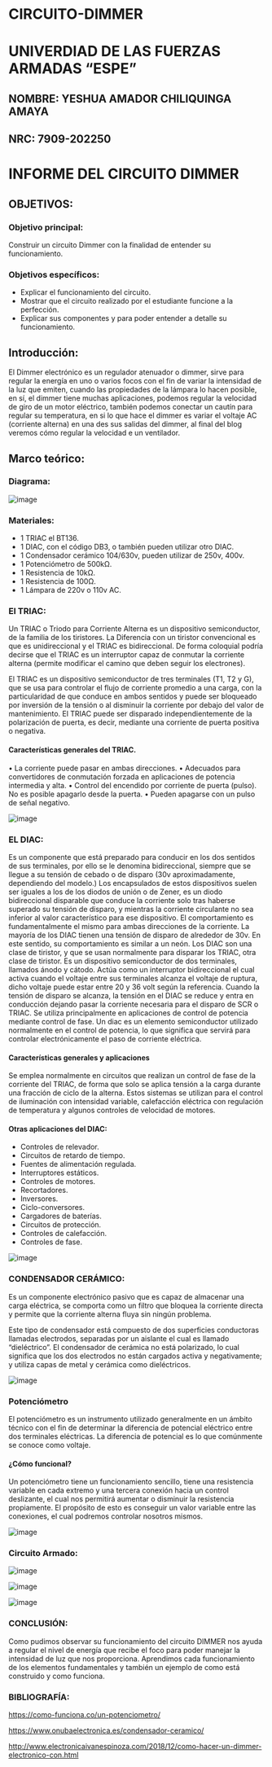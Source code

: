 # CIRCUITO-DIMMER

# UNIVERDIAD DE LAS FUERZAS ARMADAS “ESPE”

## NOMBRE: YESHUA AMADOR CHILIQUINGA AMAYA

## NRC: 7909-202250

# INFORME DEL CIRCUITO DIMMER

## OBJETIVOS:

### Objetivo principal:

Construir un circuito Dimmer con la finalidad de entender su funcionamiento.
### Objetivos específicos:
* Explicar el funcionamiento del circuito.
* Mostrar que el circuito realizado por el estudiante funcione a la perfección.
* Explicar sus componentes y para poder entender a detalle su funcionamiento.

## Introducción:

El Dimmer electrónico es un regulador atenuador o dimmer, sirve para regular la energía en uno o varios focos con el fin de variar la intensidad de la luz que emiten, cuando las propiedades de la lámpara lo hacen posible, en sí, el dimmer tiene muchas aplicaciones, podemos regular la velocidad de giro de un motor eléctrico, también podemos conectar un cautín para regular su temperatura, en si lo que hace el dimmer es variar el voltaje AC (corriente alterna) en una des sus salidas del dimmer, al final del blog veremos cómo regular la velocidad e un ventilador.

## Marco teórico:

### Diagrama:  

![image](https://user-images.githubusercontent.com/104863870/179682601-6c6089d4-22a4-4c9f-9268-f95f5cb70dc6.png)

### Materiales:

* 1 TRIAC el BT136.
* 1 DIAC, con el código DB3, o también pueden utilizar otro DIAC.
* 1 Condensador cerámico 104/630v, pueden utilizar de 250v, 400v.
* 1 Potenciómetro de 500kΩ.
* 1 Resistencia de 10kΩ.
* 1 Resistencia de 100Ω.
* 1 Lámpara de 220v o 110v AC.

### El TRIAC:

Un TRIAC o Triodo para Corriente Alterna es un dispositivo semiconductor, de la familia de los tiristores. La Diferencia con un tiristor convencional es que es unidireccional y el TRIAC es bidireccional. De forma coloquial podría decirse que el TRIAC es un interruptor capaz de conmutar la corriente alterna (permite modificar el camino que deben seguir los electrones).

El TRIAC es un dispositivo semiconductor de tres terminales (T1, T2 y G), que se usa para controlar el flujo de corriente promedio a una carga, con la particularidad de que conduce en ambos sentidos y puede ser bloqueado por inversión de la tensión o al disminuir la corriente por debajo del valor de mantenimiento. El TRIAC puede ser disparado independientemente de la polarización de puerta, es decir, mediante una corriente de puerta positiva o negativa.

#### Características generales del TRIAC.

•	La corriente puede pasar en ambas direcciones.
•	Adecuados para convertidores de conmutación forzada en aplicaciones de potencia intermedia y alta.
•	Control del encendido por corriente de puerta (pulso). No es posible apagarlo desde la puerta.
•	Pueden apagarse con un pulso de señal negativo.

![image](https://user-images.githubusercontent.com/104863870/179682715-7ab648df-7bf1-486f-9f10-5526559d86d0.png)

### EL DIAC:

Es un componente que está preparado para conducir en los dos sentidos de sus terminales, por ello se le denomina bidireccional, siempre que se llegue a su tensión de cebado o de disparo (30v aproximadamente, dependiendo del modelo.)
Los encapsulados de estos dispositivos suelen ser iguales a los de los diodos de unión o de Zener, es un diodo bidireccional disparable que conduce la corriente solo tras haberse superado su tensión de disparo, y mientras la corriente circulante no sea inferior al valor característico para ese dispositivo.
El comportamiento es fundamentalmente el mismo para ambas direcciones de la corriente. La mayoría de los DIAC tienen una tensión de disparo de alrededor de 30v. En este sentido, su comportamiento es similar a un neón. Los DIAC son una clase de tiristor, y que se usan normalmente para disparar los TRIAC, otra clase de tiristor. Es un dispositivo semiconductor de dos terminales, llamados ánodo y cátodo. Actúa como un interruptor bidireccional el cual activa cuando el voltaje entre sus terminales alcanza el voltaje de ruptura, dicho voltaje puede estar entre 20 y 36 volt según la referencia.
Cuando la tensión de disparo se alcanza, la tensión en el DIAC se reduce y entra en conducción dejando pasar la corriente necesaria para el disparo de SCR o TRIAC. Se utiliza principalmente en aplicaciones de control de potencia mediante control de fase.
Un diac es un elemento semiconductor utilizado normalmente en el control de potencia, lo que significa que servirá para controlar electrónicamente el paso de corriente eléctrica.

#### Características generales y aplicaciones

Se emplea normalmente en circuitos que realizan un control de fase de la corriente del TRIAC, de forma que solo se aplica tensión a la carga durante una fracción de ciclo de la alterna. Estos sistemas se utilizan para el control de iluminación con intensidad variable, calefacción eléctrica con regulación de temperatura y algunos controles de velocidad de motores.

#### Otras aplicaciones del DIAC:

* Controles de relevador.
* Circuitos de retardo de tiempo.
* Fuentes de alimentación regulada.
* Interruptores estáticos.
* Controles de motores.
* Recortadores.
* Inversores.
* Ciclo-conversores.
* Cargadores de baterías.
* Circuitos de protección.
* Controles de calefacción.
* Controles de fase.
 
![image](https://user-images.githubusercontent.com/104863870/179683047-8414604b-ae84-4090-9cb7-86ca5d54fde2.png)

### CONDENSADOR CERÁMICO:

Es un componente electrónico pasivo que es capaz de almacenar una carga eléctrica, se comporta como un filtro que bloquea la corriente directa y permite que la corriente alterna fluya sin ningún problema.

Este tipo de condensador está compuesto de dos superficies conductoras llamadas electrodos, separadas por un aislante el cual es llamado “dieléctrico”.
El condensador de cerámica no está polarizado, lo cual significa que los dos electrodos no están cargados activa y negativamente; y utiliza capas de metal y cerámica como dieléctricos.
 
![image](https://user-images.githubusercontent.com/104863870/179683107-98ea51dc-e90a-445e-b307-e5b00de07f81.png)

### Potenciómetro
El potenciómetro es un instrumento utilizado generalmente en un ámbito técnico con el fin de determinar la diferencia de potencial eléctrico entre dos terminales eléctricas. La diferencia de potencial es lo que comúnmente se conoce como voltaje.

#### ¿Cómo funcional?

Un potenciómetro tiene un funcionamiento sencillo, tiene una resistencia variable en cada extremo y una tercera conexión hacia un control deslizante, el cual nos permitirá aumentar o disminuir la resistencia propiamente. El propósito de esto es conseguir un valor variable entre las conexiones, el cual podremos controlar nosotros mismos.
 
![image](https://user-images.githubusercontent.com/104863870/179683264-c966472a-0cfc-4435-a926-5b51a089d727.png)

### Circuito Armado:
  
![image](https://user-images.githubusercontent.com/104863870/179683182-ace6931c-b824-404a-8e27-638ede2626c1.png)

![image](https://user-images.githubusercontent.com/104863870/179683202-9d6615c5-8f02-4322-be03-72076db42d82.png)

![image](https://user-images.githubusercontent.com/104863870/179683211-c26a443b-2fc8-4d3f-a493-a24649ee4b9b.png)

### CONCLUSIÓN:

Como pudimos observar su funcionamiento del circuito DIMMER nos ayuda a regular el nivel de energía que recibe el foco para poder manejar la intensidad de luz que nos proporciona. Aprendimos cada funcionamiento  de los elementos fundamentales y también un ejemplo de como está construido y como funciona.

### BIBLIOGRAFÍA:

https://como-funciona.co/un-potenciometro/

https://www.onubaelectronica.es/condensador-ceramico/

http://www.electronicaivanespinoza.com/2018/12/como-hacer-un-dimmer-electronico-con.html

